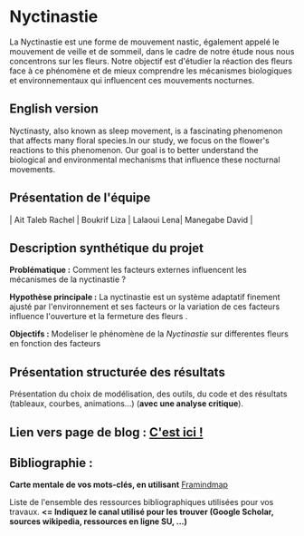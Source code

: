 # Nyctinastie

La Nyctinastie est une forme de mouvement nastic, également appelé le mouvement de veille et de sommeil, dans le cadre de notre étude nous nous concentrons sur les fleurs.
Notre objectif est d'étudier la réaction des fleurs face à ce  phénomène et de mieux comprendre les mécanismes biologiques et environnementaux qui influencent ces mouvements nocturnes.
## English version

Nyctinasty, also known as sleep movement, is a fascinating phenomenon that affects many floral species.In our study, we focus on the flower's reactions to this phenomenon. Our goal is to better understand the biological and environmental mechanisms that influence these nocturnal movements.

## Présentation de l'équipe

| Ait Taleb Rachel | Boukrif Liza | Lalaoui Lena| Manegabe David |


## Description synthétique du projet

**Problématique :** Comment les facteurs externes influencent les mécanismes de la nyctinastie ?

**Hypothèse principale :** La nyctinastie est un système adaptatif finement ajusté par l'environnement et ses facteurs or la variation de ces facteurs influence l'ouverture et la fermeture des fleurs .


**Objectifs :** Modeliser le phénomène de la *Nyctinastie* sur differentes fleurs en fonction des facteurs 


## Présentation structurée des résultats

Présentation du choix de modélisation, des outils, du code et des résultats (tableaux, courbes, animations...) (**avec une analyse critique**).

## Lien vers page de blog : <a href="blog.html"> C'est ici ! </a>

## Bibliographie :

**Carte mentale de vos mots-clés, en utilisant** <a href="https://framindmap.org/mindmaps/index.html">Framindmap </a> 

Liste de l'ensemble des ressources bibliographiques utilisées pour vos travaux. **<= Indiquez le canal utilisé pour les trouver (Google Scholar, sources wikipedia, ressources en ligne SU, ...)**
